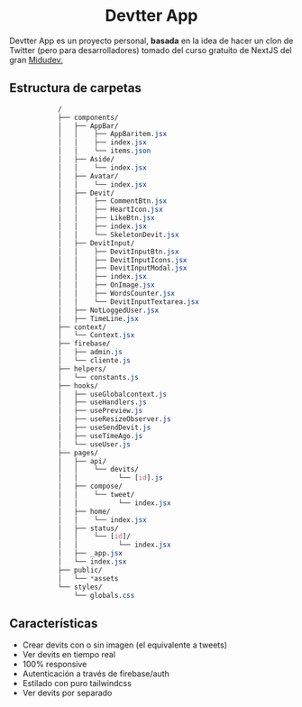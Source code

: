 <h1 align="center" >Devtter App</h1>

Devtter App es un proyecto personal, **basada** en la idea de hacer un clon de Twitter (pero para desarrolladores) tomado del curso gratuito de NextJS del gran [Midudev.](https://www.youtube.com/watch?v=2jxc8DMzt0I&list=PLV8x_i1fqBw1VR86y4C72xMGJ8ifjBwJ6)

## Estructura de carpetas

```css
            /
            ├── components/
            │   ├── AppBar/
            │   │    ├── AppBaritem.jsx
            │   │    ├── index.jsx
            │   │    └── items.json
            │   ├── Aside/
            │   │    └── index.jsx
            │   ├── Avatar/
            │   │    └── index.jsx
            │   ├── Devit/
            │   │    ├── CommentBtn.jsx
            │   │    ├── HeartIcon.jsx
            │   │    ├── LikeBtn.jsx
            │   │    ├── index.jsx
            │   │    └── SkeletonDevit.jsx
            │   ├── DevitInput/
            │   │    ├── DevitInputBtn.jsx
            │   │    ├── DevitInputIcons.jsx
            │   │    ├── DevitInputModal.jsx
            │   │    ├── index.jsx
            │   │    ├── OnImage.jsx
            │   │    ├── WordsCounter.jsx
            │   │    └── DevitInputTextarea.jsx
            │   ├── NotLoggedUser.jsx
            │   ├── TimeLine.jsx
            ├── context/
            │   └── Context.jsx
            ├── firebase/
            │   ├── admin.js
            │   └── cliente.js
            ├── helpers/
            │   └── constants.js
            ├── hooks/
            │   ├── useGlobalcontext.js
            │   ├── useHandlers.js
            │   ├── usePreview.js
            │   ├── useResizeObserver.js
            │   ├── useSendDevit.js
            │   ├── useTimeAgo.js
            │   └── useUser.js
            ├── pages/
            │   ├── api/
            │   │    └── devits/
            │   │          └── [id].js
            │   ├── compose/
            │   │    └── tweet/
            │   │          └── index.jsx
            │   ├── home/
            │   │    └── index.jsx
            │   ├── status/
            │   │    └── [id]/
            │   │          └── index.jsx
            │   ├── _app.jsx
            │   └── index.jsx
            ├── public/
            │   └── *assets
            └── styles/
                └── globals.css
```

## Características

-  Crear devits con o sin imagen (el equivalente a tweets)
-  Ver devits en tiempo real
-  100% responsive
-  Autenticación a través de firebase/auth
-  Estilado con puro tailwindcss
-  Ver devits por separado
